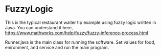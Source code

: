 # FuzzyLogic

This is the typical restaurant waiter tip example using fuzzy logic written in Java.
You can understand it here,
https://www.mathworks.com/help/fuzzy/fuzzy-inference-process.html

Runner.java is the main class for running the software.
Set values for food, enironment, and service and run the main program.

